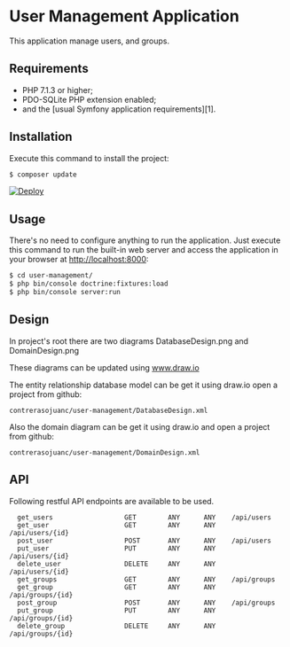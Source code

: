 User Management Application
========================

This application manage users, and groups.

Requirements
------------

  * PHP 7.1.3 or higher;
  * PDO-SQLite PHP extension enabled;
  * and the [usual Symfony application requirements][1].

Installation
------------

Execute this command to install the project:

```bash
$ composer update
```

[![Deploy](https://www.herokucdn.com/deploy/button.png)](http://jcusermanagement.herokuapp.com/index.php)

Usage
-----

There's no need to configure anything to run the application. Just execute this
command to run the built-in web server and access the application in your
browser at <http://localhost:8000>:

```bash
$ cd user-management/
$ php bin/console doctrine:fixtures:load
$ php bin/console server:run
```

Design
-----

In project's root there are two diagrams DatabaseDesign.png and DomainDesign.png

These diagrams can be updated using www.draw.io

The entity relationship database model can be get it using draw.io open a project from github: 

```contrerasojuanc/user-management/DatabaseDesign.xml```

Also the domain diagram can be get it using draw.io and open a project from github: 

```contrerasojuanc/user-management/DomainDesign.xml```

API
---

Following restful API endpoints are available to be used. 

```
  get_users                  GET        ANY      ANY    /api/users                          
  get_user                   GET        ANY      ANY    /api/users/{id}                     
  post_user                  POST       ANY      ANY    /api/users                          
  put_user                   PUT        ANY      ANY    /api/users/{id}                     
  delete_user                DELETE     ANY      ANY    /api/users/{id}                     
  get_groups                 GET        ANY      ANY    /api/groups                         
  get_group                  GET        ANY      ANY    /api/groups/{id}                    
  post_group                 POST       ANY      ANY    /api/groups                         
  put_group                  PUT        ANY      ANY    /api/groups/{id}                    
  delete_group               DELETE     ANY      ANY    /api/groups/{id} 
```
